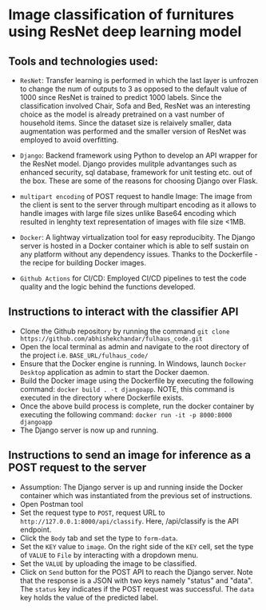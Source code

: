 # Image classification of furnitures using ResNet deep learning model

## Tools and technologies used:
- ``ResNet``: Transfer learning is performed in which the last layer is unfrozen to change the num of outputs to 3 as opposed to the default value of 1000 since ResNet is trained to predict 1000 labels. Since the classification involved Chair, Sofa and Bed, ResNet was an interesting choice as the model is already pretrained on a vast number of household items. Since the dataset size is relaively smaller, data augmentation was performed and the smaller version of ResNet was employed to avoid overfitting. 

- ``Django``: Backend framework using Python to develop an API wrapper for the ResNet model. Django provides mulitple advantanges such as enhanced security, sql database, framework for unit testing etc. out of the box. These are some of the reasons for choosing Django over Flask.

- ``multipart encoding`` of POST request to handle Image: The image from the client is sent to the server through multipart encoding as it allows to handle images with large file sizes unlike Base64 encoding which resulted in lenghty text representation of images with file size <1MB.

- ``Docker``: A lightway virtualization tool for easy reproducibity. The Django server is hosted in a Docker container which is able to self sustain on any platform without any dependency issues. Thanks to the Dockerfile - the recipe for building Docker images. 

- ``Github Actions`` for CI/CD: Employed CI/CD pipelines to test the code quality and the logic behind the functions developed. 

## Instructions to interact with the classifier API
- Clone the Github repository by running the command ``git clone https://github.com/abhishekchandar/fulhaus_code.git``
- Open the local terminal as admin and navigate to the root directory of the project i.e. ``BASE_URL/fulhaus_code/`` 
- Ensure that the Docker engine is running. In Windows, launch ``Docker Desktop`` application as admin to start the Docker daemon. 
- Build the Docker image using the Dockerfile by executing the following command: ``docker build . -t djangoapp``. NOTE, this command is executed in the directory where Dockerfile exists.
- Once the above build process is complete, run the docker container by executing the following command: ``docker run -it -p 8000:8000 djangoapp`` 
- The Django server is now up and running. 

## Instructions to send an image for inference as a POST request to the server
- Assumption: The Django server is up and running inside the Docker container which was instantiated from the previous set of instructions.
- Open Postman tool
- Set the request type to ``POST``, request URL to ``http://127.0.0.1:8000/api/classify``. Here, /api/classify is the API endpoint.
- Click the ``Body`` tab and set the type to ``form-data``.
- Set the ``KEY`` value to ``image``. On the right side of the ``KEY`` cell, set the type of ``VALUE`` to ``File`` by interacting with a dropdown menu.
- Set the ``VALUE`` by uploading the image to be classified. 
- Click on ``Send`` button for the POST API to reach the Django server. Note that the response is a JSON with two keys namely "status" and "data". The ``status`` key indicates if the POST request was successful. The ``data`` key holds the value of the predicted label.





